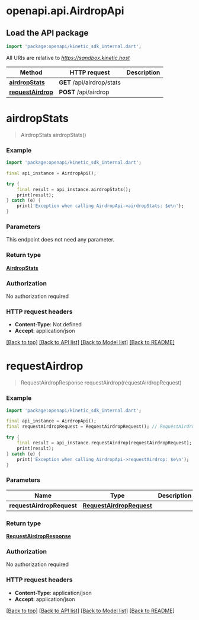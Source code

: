 # openapi.api.AirdropApi

## Load the API package
```dart
import 'package:openapi/kinetic_sdk_internal.dart';
```

All URIs are relative to *https://sandbox.kinetic.host*

Method | HTTP request | Description
------------- | ------------- | -------------
[**airdropStats**](AirdropApi.md#airdropstats) | **GET** /api/airdrop/stats | 
[**requestAirdrop**](AirdropApi.md#requestairdrop) | **POST** /api/airdrop | 


# **airdropStats**
> AirdropStats airdropStats()



### Example
```dart
import 'package:openapi/kinetic_sdk_internal.dart';

final api_instance = AirdropApi();

try {
    final result = api_instance.airdropStats();
    print(result);
} catch (e) {
    print('Exception when calling AirdropApi->airdropStats: $e\n');
}
```

### Parameters
This endpoint does not need any parameter.

### Return type

[**AirdropStats**](AirdropStats.md)

### Authorization

No authorization required

### HTTP request headers

 - **Content-Type**: Not defined
 - **Accept**: application/json

[[Back to top]](#) [[Back to API list]](../README.md#documentation-for-api-endpoints) [[Back to Model list]](../README.md#documentation-for-models) [[Back to README]](../README.md)

# **requestAirdrop**
> RequestAirdropResponse requestAirdrop(requestAirdropRequest)



### Example
```dart
import 'package:openapi/kinetic_sdk_internal.dart';

final api_instance = AirdropApi();
final requestAirdropRequest = RequestAirdropRequest(); // RequestAirdropRequest | 

try {
    final result = api_instance.requestAirdrop(requestAirdropRequest);
    print(result);
} catch (e) {
    print('Exception when calling AirdropApi->requestAirdrop: $e\n');
}
```

### Parameters

Name | Type | Description  | Notes
------------- | ------------- | ------------- | -------------
 **requestAirdropRequest** | [**RequestAirdropRequest**](RequestAirdropRequest.md)|  | 

### Return type

[**RequestAirdropResponse**](RequestAirdropResponse.md)

### Authorization

No authorization required

### HTTP request headers

 - **Content-Type**: application/json
 - **Accept**: application/json

[[Back to top]](#) [[Back to API list]](../README.md#documentation-for-api-endpoints) [[Back to Model list]](../README.md#documentation-for-models) [[Back to README]](../README.md)

